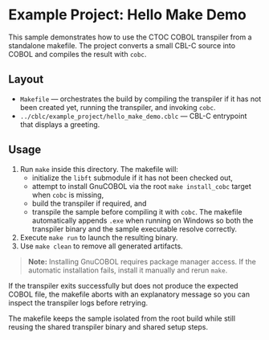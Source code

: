 # Example Project: Hello Make Demo

This sample demonstrates how to use the CTOC COBOL transpiler from a
standalone makefile. The project converts a small CBL-C source into
COBOL and compiles the result with `cobc`.

## Layout

- `Makefile` — orchestrates the build by compiling the transpiler if it
  has not been created yet, running the transpiler, and invoking `cobc`.
- `../cblc/example_project/hello_make_demo.cblc` — CBL-C entrypoint that
  displays a greeting.

## Usage

1. Run `make` inside this directory. The makefile will:
   - initialize the `libft` submodule if it has not been checked out,
   - attempt to install GnuCOBOL via the root `make install_cobc` target
     when `cobc` is missing,
   - build the transpiler if required, and
   - transpile the sample before compiling it with `cobc`.
   The makefile automatically appends `.exe` when running on Windows so
   both the transpiler binary and the sample executable resolve
   correctly.
2. Execute `make run` to launch the resulting binary.
3. Use `make clean` to remove all generated artifacts.

> **Note:** Installing GnuCOBOL requires package manager access. If the
> automatic installation fails, install it manually and rerun `make`.

If the transpiler exits successfully but does not produce the expected
COBOL file, the makefile aborts with an explanatory message so you can
inspect the transpiler logs before retrying.

The makefile keeps the sample isolated from the root build while still
reusing the shared transpiler binary and shared setup steps.

